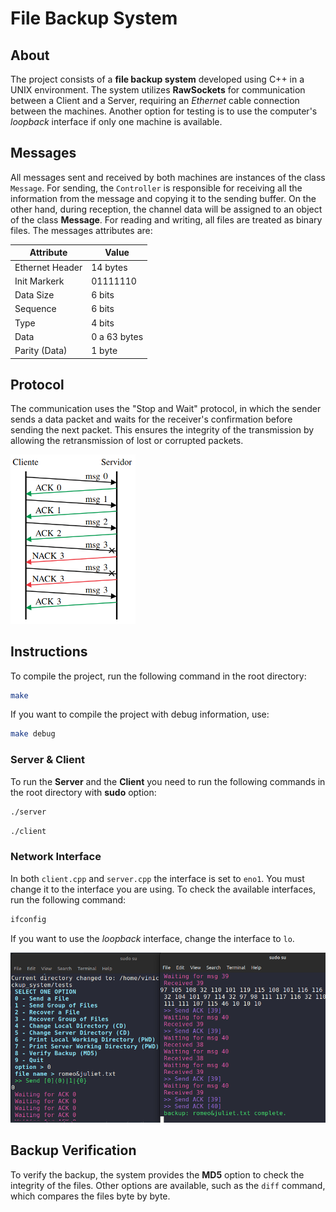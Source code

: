 # File Backup System 

## About
The project consists of a **file backup system** developed using C++ in a UNIX environment. The system utilizes **RawSockets** for communication between a Client and a Server, requiring an *Ethernet* cable connection between the machines. Another option for testing is to use the computer's *loopback* interface if only one machine is available.

## Messages

All messages sent and received by both machines are instances of the class `Message`. For sending, the `Controller` is responsible for receiving all the information from the message and copying it to the sending buffer. On the other hand, during reception, the channel data will be assigned to an object of the class **Message**. For reading and writing, all files are treated as binary files. The messages attributes are:

| Attribute          | Value        |
|--------------------|--------------|
| Ethernet Header    | 14 bytes     |
| Init Markerk       | 01111110     |
| Data Size          | 6 bits       |
| Sequence           | 6 bits       |
| Type               | 4 bits       |
| Data               | 0 a 63 bytes |
| Parity (Data)      | 1 byte       |


## Protocol

The communication uses the "Stop and Wait" protocol, in which the sender sends a data packet and waits for the receiver's confirmation before sending the next packet. This ensures the integrity of the transmission by allowing the retransmission of lost or corrupted packets.

<img src="./tests/nack.png" alt="NACK" width="200"/>

## Instructions

To compile the project, run the following command in the root directory:

```bash
make
```

If you want to compile the project with debug information, use:

```bash
make debug
```

### Server & Client

To run the **Server** and the **Client** you need to run the following commands in the root directory with **sudo** option:

```bash
./server
```

```bash
./client
```

### Network Interface

In both `client.cpp` and `server.cpp` the interface is set to `eno1`. You must change it to the interface you are using. To check the available interfaces, run the following command:

```bash
ifconfig
```

If you want to use the *loopback* interface, change the interface to `lo`.

<img src="./tests/usage.png" alt="NACK" width="550"/>

## Backup Verification

To verify the backup, the system provides the **MD5** option to check the integrity of the files. Other options are available, such as the `diff` command, which compares the files byte by byte.
